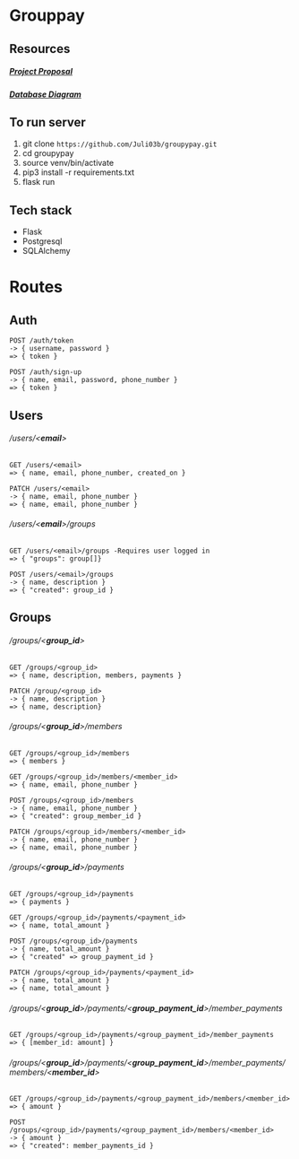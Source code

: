# Grouppay
## Resources
##### [Project Proposal](https://docs.google.com/document/d/19wXtWJ9NHFtTfDz1IKj0VKmun3Juh7XLW_fb0V8K8dA/edit?usp=sharing)
##### [Database Diagram](https://i.ibb.co/XbYGdYk/groupypay-database-diagram.png)

## To run server
1. git clone `https://github.com/Juli03b/groupypay.git`
2. cd groupypay
3. source venv/bin/activate
4. pip3 install -r requirements.txt
3. flask run

## Tech stack
- Flask
- Postgresql
- SQLAlchemy

# Routes  

## Auth
    POST /auth/token
    -> { username, password }
    => { token }

    POST /auth/sign-up
    -> { name, email, password, phone_number }
    => { token }

## Users
###### /users/<**email**>

    GET /users/<email>
    => { name, email, phone_number, created_on }

    PATCH /users/<email> 
    -> { name, email, phone_number }
    => { name, email, phone_number }

###### /users/<**email**>/groups
    GET /users/<email>/groups -Requires user logged in
    => { "groups": group[]}

    POST /users/<email>/groups
    -> { name, description } 
    => { "created": group_id }


## Groups
###### /groups/<**group_id**>

    GET /groups/<group_id>
    => { name, description, members, payments }

    PATCH /group/<group_id>
    -> { name, description } 
    => { name, description} 

###### /groups/<**group_id**>/members

    GET /groups/<group_id>/members
    => { members }

    GET /groups/<group_id>/members/<member_id>
    => { name, email, phone_number }

    POST /groups/<group_id>/members
    -> { name, email, phone_number } 
    => { "created": group_member_id }

    PATCH /groups/<group_id>/members/<member_id>
    -> { name, email, phone_number } 
    => { name, email, phone_number }

###### /groups/<**group_id**>/payments

    GET /groups/<group_id>/payments
    => { payments }

    GET /groups/<group_id>/payments/<payment_id>
    => { name, total_amount }

    POST /groups/<group_id>/payments
    -> { name, total_amount } 
    => { "created" => group_payment_id }

    PATCH /groups/<group_id>/payments/<payment_id>
    -> { name, total_amount }
    => { name, total_amount }

###### /groups/<**group_id**>/payments/<**group_payment_id**>/member_payments

    GET /groups/<group_id>/payments/<group_payment_id>/member_payments
    => { [member_id: amount] }

###### /groups/<**group_id**>/payments/<**group_payment_id**>/member_payments/members/<**member_id**>

    GET /groups/<group_id>/payments/<group_payment_id>/members/<member_id>
    => { amount }

    POST /groups/<group_id>/payments/<group_payment_id>/members/<member_id>
    -> { amount }
    => { "created": member_payments_id }
    